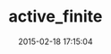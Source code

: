 ---
layout: post
title:  "active_finite"
repo:   "my-stuff/active_finite"
date:   2015-02-18 17:15:04
gemurl: http://github.com/my-stuff/active_finite
---